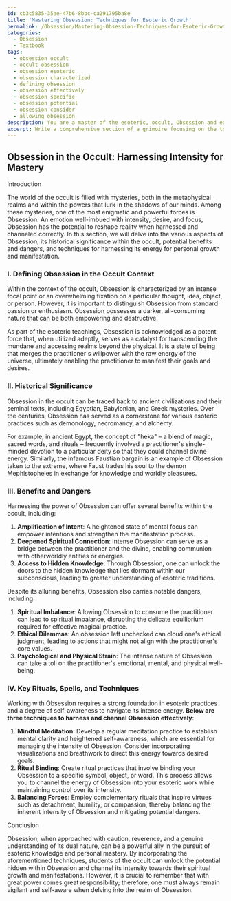 ```yaml
---
id: cb3c5835-35ae-47b6-8bbc-ca291795ba8e
title: 'Mastering Obsession: Techniques for Esoteric Growth'
permalink: /Obsession/Mastering-Obsession-Techniques-for-Esoteric-Growth/
categories:
  - Obsession
  - Textbook
tags:
  - obsession occult
  - occult obsession
  - obsession esoteric
  - obsession characterized
  - defining obsession
  - obsession effectively
  - obsession specific
  - obsession potential
  - obsession consider
  - allowing obsession
description: You are a master of the esoteric, occult, Obsession and education, you have written many textbooks on the subject in ways that provide students with rich and deep understanding of the subject. You are being asked to write textbook-like sections on a topic and you do it with full context, explainability, and reliability in accuracy to the true facts of the topic at hand, in a textbook style that a student would easily be able to learn from, in a rich, engaging, and contextual way. Always include relevant context (such as formulas and history), related concepts, and in a way that someone can gain deep insights from.
excerpt: Write a comprehensive section of a grimoire focusing on the topic of Obsession, exploring its role within the occult, including its various aspects, historical significance, and potential benefits or dangers associated with its practice. Discuss key rituals, spells, and techniques used in harnessing and channeling Obsession, and provide guidance for students on how to work with Obsession in a safe and informed manner.
---
```


## Obsession in the Occult: Harnessing Intensity for Mastery

Introduction

The world of the occult is filled with mysteries, both in the metaphysical realms and within the powers that lurk in the shadows of our minds. Among these mysteries, one of the most enigmatic and powerful forces is Obsession. An emotion well-imbued with intensity, desire, and focus, Obsession has the potential to reshape reality when harnessed and channeled correctly. In this section, we will delve into the various aspects of Obsession, its historical significance within the occult, potential benefits and dangers, and techniques for harnessing its energy for personal growth and manifestation.

### I. Defining Obsession in the Occult Context

Within the context of the occult, Obsession is characterized by an intense focal point or an overwhelming fixation on a particular thought, idea, object, or person. However, it is important to distinguish Obsession from standard passion or enthusiasm. Obsession possesses a darker, all-consuming nature that can be both empowering and destructive.

As part of the esoteric teachings, Obsession is acknowledged as a potent force that, when utilized adeptly, serves as a catalyst for transcending the mundane and accessing realms beyond the physical. It is a state of being that merges the practitioner's willpower with the raw energy of the universe, ultimately enabling the practitioner to manifest their goals and desires.

### II. Historical Significance

Obsession in the occult can be traced back to ancient civilizations and their seminal texts, including Egyptian, Babylonian, and Greek mysteries. Over the centuries, Obsession has served as a cornerstone for various esoteric practices such as demonology, necromancy, and alchemy.

For example, in ancient Egypt, the concept of "heka" – a blend of magic, sacred words, and rituals – frequently involved a practitioner's single-minded devotion to a particular deity so that they could channel divine energy. Similarly, the infamous Faustian bargain is an example of Obsession taken to the extreme, where Faust trades his soul to the demon Mephistopheles in exchange for knowledge and worldly pleasures.

### III. Benefits and Dangers

Harnessing the power of Obsession can offer several benefits within the occult, including:

1. ****Amplification of Intent****: A heightened state of mental focus can empower intentions and strengthen the manifestation process.
2. ****Deepened Spiritual Connection****: Intense Obsession can serve as a bridge between the practitioner and the divine, enabling communion with otherworldly entities or energies.
3. ****Access to Hidden Knowledge****: Through Obsession, one can unlock the doors to the hidden knowledge that lies dormant within our subconscious, leading to greater understanding of esoteric traditions.

Despite its alluring benefits, Obsession also carries notable dangers, including:

1. ****Spiritual Imbalance****: Allowing Obsession to consume the practitioner can lead to spiritual imbalance, disrupting the delicate equilibrium required for effective magical practice.
2. ****Ethical Dilemmas****: An obsession left unchecked can cloud one's ethical judgment, leading to actions that might not align with the practitioner's core values.
3. ****Psychological and Physical Strain****: The intense nature of Obsession can take a toll on the practitioner's emotional, mental, and physical well-being.

### IV. Key Rituals, Spells, and Techniques

Working with Obsession requires a strong foundation in esoteric practices and a degree of self-awareness to navigate its intense energy. **Below are three techniques to harness and channel Obsession effectively**:

1. ****Mindful Meditation****: Develop a regular meditation practice to establish mental clarity and heightened self-awareness, which are essential for managing the intensity of Obsession. Consider incorporating visualizations and breathwork to direct this energy towards desired goals.
2. ****Ritual Binding****: Create ritual practices that involve binding your Obsession to a specific symbol, object, or word. This process allows you to channel the energy of Obsession into your esoteric work while maintaining control over its intensity.
3. ****Balancing Forces****: Employ complementary rituals that inspire virtues such as detachment, humility, or compassion, thereby balancing the inherent intensity of Obsession and mitigating potential dangers.

Conclusion

Obsession, when approached with caution, reverence, and a genuine understanding of its dual nature, can be a powerful ally in the pursuit of esoteric knowledge and personal mastery. By incorporating the aforementioned techniques, students of the occult can unlock the potential hidden within Obsession and channel its intensity towards their spiritual growth and manifestations. However, it is crucial to remember that with great power comes great responsibility; therefore, one must always remain vigilant and self-aware when delving into the realm of Obsession.
